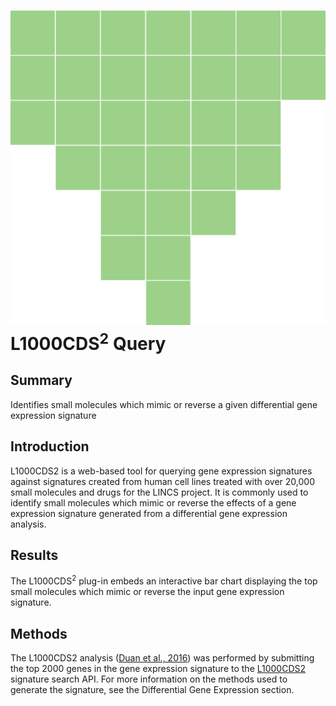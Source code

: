 ![L1000CDS<sup>2</sup> Query](img/l1000cds2-icon.png?s=50 "L1000CDS<sup>2</sup> Query") L1000CDS<sup>2</sup> Query
================
Summary
----------------
Identifies small molecules which mimic or reverse a given differential gene expression signature

Introduction
----------------
L1000CDS2 is a web-based tool for querying gene expression signatures against signatures created from human cell lines treated with over 20,000 small molecules and drugs for the LINCS project. It is commonly used to identify small molecules which mimic or reverse the effects of a gene expression signature generated from a differential gene expression analysis.

Results
----------------
The L1000CDS<sup>2</sup> plug-in embeds an interactive bar chart displaying the top small molecules which mimic or reverse the input gene expression signature.

Methods
----------------
The L1000CDS2 analysis (<a href='#10.1038/npjsba.2016.15'>Duan et al., 2016</a>) was performed by submitting the top 2000 genes in the gene expression signature to the <a href='http://amp.pharm.mssm.edu/L1000CDS2/#/index' target='_blank'>L1000CDS2</a> signature search API. For more information on the methods used to generate the signature, see the Differential Gene Expression section.